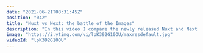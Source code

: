 ```yaml
---
date: "2021-06-21T08:31:45Z"
position: "042"
title: "Nuxt vs Next: the battle of the Images"
description: "In this video I compare the newly released Nuxt and Next native Image tags to the Next Image. Who wins?  \n\nThe rules:\nOutput semantically valid HTML according to web standards.\nNo opinions added to the output.\nShould work out of the box.\n\n00:00 Introduction\n00:47 The rules\n01:50 Nuxt Image\n06:06 Next Image\n11:32 Conclusions\n\nFollow me here:\nWebsite: https://timbenniks.dev\nTwitter: https://twitter.com/timbenniks\nGithub: https://github.com/timbenniks"
image: "https://i.ytimg.com/vi/lpK392G10OU/maxresdefault.jpg"
videoId: "lpK392G10OU"
---
```


